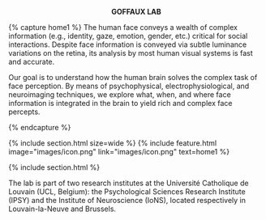 ---
---
<p style="text-align:center"> <b> GOFFAUX LAB </b> </p>

{% capture home1 %}
The human face conveys a wealth of complex information (e.g., identity, gaze, emotion, gender, etc.) critical for social interactions. Despite face information is conveyed via subtle luminance variations on the retina, its analysis by most human visual systems is fast and accurate. 
<p> Our goal is to understand how the human brain solves the complex task of face perception. By means of psychophysical, electrophysiological, and neuroimaging techniques, we explore what, when, and where face information is integrated in the brain to yield rich and complex face percepts. </p>
{% endcapture %}

{% include section.html
  size=wide %}
{%
  include feature.html
  image="images/icon.png"
  link="images/icon.png"
  text=home1
%}

{% include section.html %} </p>
<p> The lab is part of two research institutes at the Université Catholique de Louvain (UCL, Belgium): the Psychological Sciences Research Institute (IPSY) and the Institute of Neuroscience (IoNS), located respectively in Louvain-la-Neuve and Brussels. </p>
